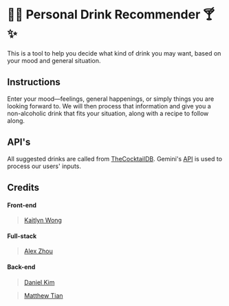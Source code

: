 # 🌴🍹 Personal Drink Recommender 🍸✨

This is a tool to help you decide what kind of drink you may want, based on your mood and general situation. 

## Instructions

Enter your mood—feelings, general happenings, or simply things you are looking forward to. We will then process that information
and give you a non-alcoholic drink that fits your situation, along with a recipe to follow along.

## API's

All suggested drinks are called from [TheCocktailDB](https://www.thecocktaildb.com/). Gemini's [API](https://ai.google.dev/gemini-api/docs) is used to process our users' inputs.

## Credits

#### Front-end

>[Kaitlyn Wong](https://github.com/keiqxji)

#### Full-stack

>[Alex Zhou](https://github.com/programmedmeme)

#### Back-end

>[Daniel Kim](https://github.com/dkim3110)

>[Matthew Tian](https://github.com/matthewtian3)
